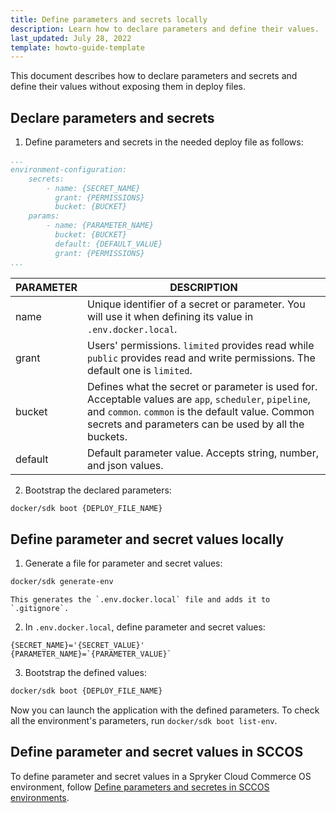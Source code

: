 ```yaml
---
title: Define parameters and secrets locally
description: Learn how to declare parameters and define their values.
last_updated: July 28, 2022
template: howto-guide-template
---
```


This document describes how to declare parameters and secrets and define their values without exposing them in deploy files.

## Declare parameters and secrets

1. Define parameters and secrets in the needed deploy file as follows:

```yaml
...
environment-configuration:
    secrets:
        - name: {SECRET_NAME}
          grant: {PERMISSIONS}
          bucket: {BUCKET}
    params:
        - name: {PARAMETER_NAME}
          bucket: {BUCKET}
          default: {DEFAULT_VALUE}
          grant: {PERMISSIONS}
...
```
| PARAMETER | DESCRIPTION |
| - | - |
| name | Unique identifier of a secret or parameter. You will use it when defining its value in `.env.docker.local`. |
| grant | Users' permissions. `limited` provides read while `public` provides read and write permissions. The default one is `limited`. |
| bucket | Defines what the secret or parameter is used for. Acceptable values are `app`, `scheduler`, `pipeline`, and `common`. `common` is the default value. Common secrets and parameters can be used by all the buckets. |
| default | Default parameter value. Accepts string, number, and json values. |

2. Bootstrap the declared parameters:

```bash
docker/sdk boot {DEPLOY_FILE_NAME}
```

## Define parameter and secret values locally

1. Generate a file for parameter and secret values:

```bash
docker/sdk generate-env
```
    This generates the `.env.docker.local` file and adds it to `.gitignore`.

2. In `.env.docker.local`, define parameter and secret values:

```text
{SECRET_NAME}='{SECRET_VALUE}'
{PARAMETER_NAME}=`{PARAMETER_VALUE}`
```

3. Bootstrap the defined values:
```bash
docker/sdk boot {DEPLOY_FILE_NAME}
```

Now you can launch the application with the defined parameters. To check all the environment's parameters, run `docker/sdk boot list-env`.


## Define parameter and secret values in SCCOS

To define parameter and secret values in a Spryker Cloud Commerce OS environment, follow [Define parameters and secretes in SCCOS environments](/docs/cloud/dev/spryker-cloud-commerce-os/define-parameters-and-secrets-in-sccos-environments.html).

